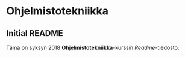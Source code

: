 # Ohjelmistotekniikka #

## Initial README ##

Tämä on syksyn 2018 **Ohjelmistotekniikka**-kurssin *Readme*-tiedosto.
